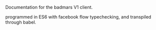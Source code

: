 Documentation for the badmars V1 client.

programmed in ES6 with facebook flow typechecking, and transpiled through babel.
